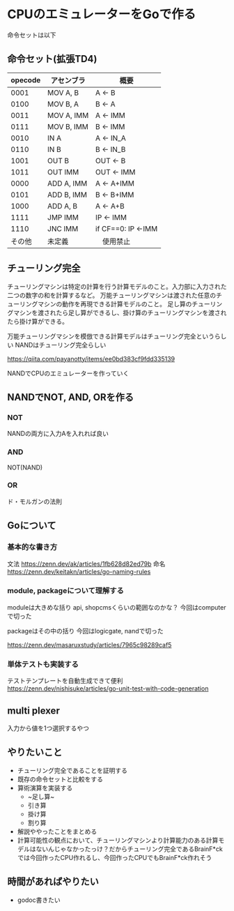 # CPUのエミュレーターをGoで作る
命令セットは以下
## 命令セット(拡張TD4)
|  opecode  |  アセンブラ  | 概要　|
| ---- | ---- |----|
|  0001  |  MOV A, B  | A <- B|
|  0100  |  MOV B, A  | B <- A|
|  0011  |  MOV A, IMM | A <- IMM|
|  0111  |  MOV B, IMM | B <- IMM|
|  0010  |  IN A  | A <- IN_A|
|  0110  |  IN B  | B <- IN_B|
|  1001  |  OUT B  | OUT <- B|
|  1011  |  OUT IMM  |OUT <- IMM|
|  0000  |  ADD A, IMM  |A <- A+IMM|
|  0101  |  ADD B, IMM  |B <- B+IMM|
|  1000  |  ADD A, B | A <- A+B|
|  1111  |  JMP IMM  | IP <- IMM|
|  1110  |  JNC IMM  | if CF==0: IP <-IMM|
|  その他  |  未定義 |　使用禁止|

## チューリング完全
チューリングマシンは特定の計算を行う計算モデルのこと。入力部に入力された二つの数字の和を計算するなど。
万能チューリングマシンは渡された任意のチューリングマシンの動作を再現できる計算モデルのこと。
足し算のチューリングマシンを渡されたら足し算ができるし、掛け算のチューリングマシンを渡されたら掛け算ができる。

万能チューリングマシンを模倣できる計算モデルはチューリング完全というらしい
NANDはチューリング完全らしい

https://qiita.com/payanotty/items/ee0bd383cf9fdd335139

NANDでCPUのエミュレーターを作っていく

## NANDでNOT, AND, ORを作る

### NOT
NANDの両方に入力Aを入れれば良い
### AND
NOT(NAND)
### OR
ド・モルガンの法則

## Goについて
### 基本的な書き方
文法
https://zenn.dev/ak/articles/1fb628d82ed79b
命名
https://zenn.dev/keitakn/articles/go-naming-rules

### module, packageについて理解する
moduleは大きめな括り
api, shopcmsくらいの範囲なのかな？
今回はcomputerで切った

packageはその中の括り
今回はlogicgate, nandで切った

https://zenn.dev/masaruxstudy/articles/7965c98289caf5

### 単体テストも実装する
テストテンプレートを自動生成できて便利
https://zenn.dev/nishisuke/articles/go-unit-test-with-code-generation

## multi plexer
入力から値を1つ選択するやつ

## やりたいこと
- チューリング完全であることを証明する
- 既存の命令セットと比較をする
- 算術演算を実装する
  - ~足し算~
  - 引き算
  - 掛け算
  - 割り算
- 解説ややったことをまとめる
- 計算可能性の観点において、チューリングマシンより計算能力のある計算モデルはないんじゃなかったっけ？だからチューリング完全であるBrainF\*ckでは今回作ったCPU作れるし、今回作ったCPUでもBrainF\*ck作れそう

## 時間があればやりたい
- godoc書きたい
